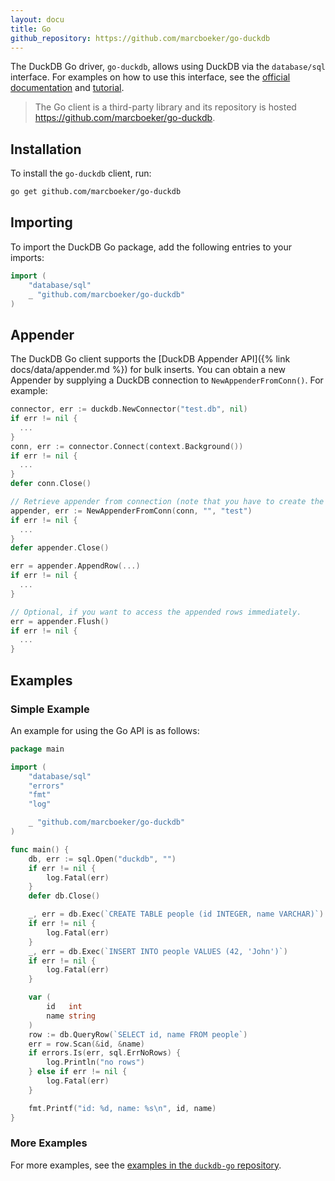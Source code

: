 ```yaml
---
layout: docu
title: Go
github_repository: https://github.com/marcboeker/go-duckdb
---
```


The DuckDB Go driver, `go-duckdb`, allows using DuckDB via the `database/sql` interface.
For examples on how to use this interface, see the [official documentation](https://pkg.go.dev/database/sql) and [tutorial](https://go.dev/doc/tutorial/database-access).

> The Go client is a third-party library and its repository is hosted <https://github.com/marcboeker/go-duckdb>.

## Installation

To install the `go-duckdb` client, run:

```bash
go get github.com/marcboeker/go-duckdb
```

## Importing

To import the DuckDB Go package, add the following entries to your imports:

```go
import (
	"database/sql"
	_ "github.com/marcboeker/go-duckdb"
)
```

## Appender

The DuckDB Go client supports the [DuckDB Appender API]({% link docs/data/appender.md %}) for bulk inserts. You can obtain a new Appender by supplying a DuckDB connection to `NewAppenderFromConn()`. For example:

```go
connector, err := duckdb.NewConnector("test.db", nil)
if err != nil {
  ...
}
conn, err := connector.Connect(context.Background())
if err != nil {
  ...
}
defer conn.Close()

// Retrieve appender from connection (note that you have to create the table 'test' beforehand).
appender, err := NewAppenderFromConn(conn, "", "test")
if err != nil {
  ...
}
defer appender.Close()

err = appender.AppendRow(...)
if err != nil {
  ...
}

// Optional, if you want to access the appended rows immediately.
err = appender.Flush()
if err != nil {
  ...
}
```

## Examples

### Simple Example

An example for using the Go API is as follows:

```go
package main

import (
	"database/sql"
	"errors"
	"fmt"
	"log"

	_ "github.com/marcboeker/go-duckdb"
)

func main() {
	db, err := sql.Open("duckdb", "")
	if err != nil {
		log.Fatal(err)
	}
	defer db.Close()

	_, err = db.Exec(`CREATE TABLE people (id INTEGER, name VARCHAR)`)
	if err != nil {
		log.Fatal(err)
	}
	_, err = db.Exec(`INSERT INTO people VALUES (42, 'John')`)
	if err != nil {
		log.Fatal(err)
	}

	var (
		id   int
		name string
	)
	row := db.QueryRow(`SELECT id, name FROM people`)
	err = row.Scan(&id, &name)
	if errors.Is(err, sql.ErrNoRows) {
		log.Println("no rows")
	} else if err != nil {
		log.Fatal(err)
	}

	fmt.Printf("id: %d, name: %s\n", id, name)
}
```

### More Examples

For more examples, see the [examples in the `duckdb-go` repository](https://github.com/marcboeker/go-duckdb/tree/master/examples).
